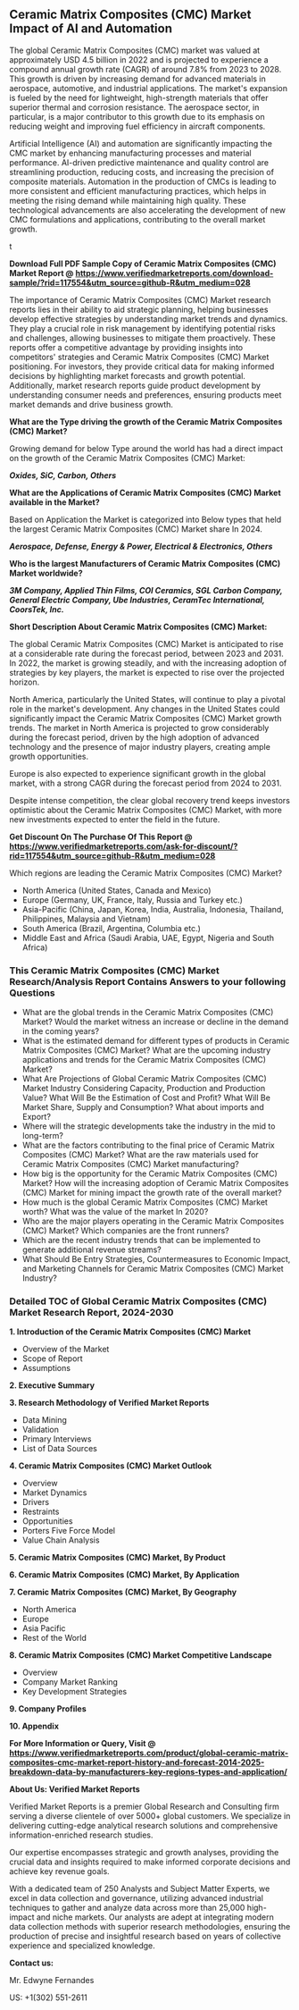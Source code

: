 <h2>Ceramic Matrix Composites (CMC) Market Impact of AI and Automation</h2><p>The global Ceramic Matrix Composites (CMC) market was valued at approximately USD 4.5 billion in 2022 and is projected to experience a compound annual growth rate (CAGR) of around 7.8% from 2023 to 2028. This growth is driven by increasing demand for advanced materials in aerospace, automotive, and industrial applications. The market's expansion is fueled by the need for lightweight, high-strength materials that offer superior thermal and corrosion resistance. The aerospace sector, in particular, is a major contributor to this growth due to its emphasis on reducing weight and improving fuel efficiency in aircraft components.</p><p>Artificial Intelligence (AI) and automation are significantly impacting the CMC market by enhancing manufacturing processes and material performance. AI-driven predictive maintenance and quality control are streamlining production, reducing costs, and increasing the precision of composite materials. Automation in the production of CMCs is leading to more consistent and efficient manufacturing practices, which helps in meeting the rising demand while maintaining high quality. These technological advancements are also accelerating the development of new CMC formulations and applications, contributing to the overall market growth.</p>t</p><p id="" class=""><strong>Download Full PDF Sample Copy of Ceramic Matrix Composites (CMC) Market Report @ <a href="https://www.verifiedmarketreports.com/download-sample/?rid=117554&utm_source=github-R&utm_medium=028" target="_blank">https://www.verifiedmarketreports.com/download-sample/?rid=117554&utm_source=github-R&utm_medium=028</a></strong></p><p>The importance of&nbsp;Ceramic Matrix Composites (CMC) Market research reports lies in their ability to aid strategic planning, helping businesses develop effective strategies by understanding market trends and dynamics. They play a crucial role in risk management by identifying potential risks and challenges, allowing businesses to mitigate them proactively. These reports offer a competitive advantage by providing insights into competitors' strategies and Ceramic Matrix Composites (CMC) Market positioning. For investors, they provide critical data for making informed decisions by highlighting market forecasts and growth potential. Additionally, market research reports guide product development by understanding consumer needs and preferences, ensuring products meet market demands and drive business growth.</p><p><strong>What are the&nbsp;Type driving the growth of the Ceramic Matrix Composites (CMC) Market?</strong></p><p id="" class="">Growing demand for below Type around the world has had a direct impact on the growth of the Ceramic Matrix Composites (CMC) Market:</p><em><strong>Oxides, SiC, Carbon, Others</strong></em></p><strong>What are the&nbsp;Applications&nbsp;of Ceramic Matrix Composites (CMC) Market available in the Market?</strong></p><p id="" class="">Based on Application the Market is categorized into Below types that held the largest Ceramic Matrix Composites (CMC) Market share In 2024.</p><em><strong>Aerospace, Defense, Energy & Power, Electrical & Electronics, Others</strong></em></p><strong>Who is the largest Manufacturers of Ceramic Matrix Composites (CMC) Market worldwide?</strong></p><p><em><strong>3M Company, Applied Thin Films, COI Ceramics, SGL Carbon Company, General Electric Company, Ube Industries, CeramTec International, CoorsTek, Inc.</strong></em></p><p id="" class=""><strong>Short Description About Ceramic Matrix Composites (CMC) Market:</strong></p><p>The global Ceramic Matrix Composites (CMC) Market is anticipated to rise at a considerable rate during the forecast period, between 2023 and 2031. In 2022, the market is growing steadily, and with the increasing adoption of strategies by key players, the market is expected to rise over the projected horizon.</p><p>North America, particularly the United States, will continue to play a pivotal role in the market's development. Any changes in the United States could significantly impact the Ceramic Matrix Composites (CMC) Market growth trends. The market in North America is projected to grow considerably during the forecast period, driven by the high adoption of advanced technology and the presence of major industry players, creating ample growth opportunities.</p><p>Europe is also expected to experience significant growth in the global market, with a strong CAGR during the forecast period from 2024 to 2031.</p><p>Despite intense competition, the clear global recovery trend keeps investors optimistic about the Ceramic Matrix Composites (CMC) Market, with more new investments expected to enter the field in the future.</p><p id="" class=""><strong>Get Discount On The Purchase Of This Report @ <a href="https://www.verifiedmarketreports.com/ask-for-discount/?rid=117554&utm_source=github-R&utm_medium=028" target="_blank">https://www.verifiedmarketreports.com/ask-for-discount/?rid=117554&utm_source=github-R&utm_medium=028</a></strong></p>Which regions are leading the Ceramic Matrix Composites (CMC) Market?</p><ul><li>North America (United States, Canada and Mexico)</li><li>Europe (Germany, UK, France, Italy, Russia and Turkey etc.)</li><li>Asia-Pacific (China, Japan, Korea, India, Australia, Indonesia, Thailand, Philippines, Malaysia and Vietnam)</li><li>South America (Brazil, Argentina, Columbia etc.)</li><li>Middle East and Africa (Saudi Arabia, UAE, Egypt, Nigeria and South Africa)</li></ul><h3 id="" class="">This Ceramic Matrix Composites (CMC) Market Research/Analysis Report Contains Answers to your following Questions</h3><ul><li>What are the global trends in the Ceramic Matrix Composites (CMC) Market? Would the market witness an increase or decline in the demand in the coming years?</li><li>What is the estimated demand for different types of products in Ceramic Matrix Composites (CMC) Market? What are the upcoming industry applications and trends for the Ceramic Matrix Composites (CMC) Market?</li><li>What Are Projections of Global Ceramic Matrix Composites (CMC) Market Industry Considering Capacity, Production and Production Value? What Will Be the Estimation of Cost and Profit? What Will Be Market Share, Supply and Consumption? What about imports and Export?</li><li>Where will the strategic developments take the industry in the mid to long-term?</li><li>What are the factors contributing to the final price of Ceramic Matrix Composites (CMC) Market? What are the raw materials used for Ceramic Matrix Composites (CMC) Market manufacturing?</li><li>How big is the opportunity for the Ceramic Matrix Composites (CMC) Market? How will the increasing adoption of Ceramic Matrix Composites (CMC) Market for mining impact the growth rate of the overall market?</li><li>How much is the global Ceramic Matrix Composites (CMC) Market worth? What was the value of the market In 2020?</li><li>Who are the major players operating in the Ceramic Matrix Composites (CMC) Market? Which companies are the front runners?</li><li>Which are the recent industry trends that can be implemented to generate additional revenue streams?</li><li>What Should Be Entry Strategies, Countermeasures to Economic Impact, and Marketing Channels for Ceramic Matrix Composites (CMC) Market Industry?</li></ul><h3 id="" class="">Detailed TOC of Global Ceramic Matrix Composites (CMC) Market Research Report, 2024-2030</h3><p id="" class=""><strong>1. Introduction of the Ceramic Matrix Composites (CMC) Market</strong></p><ul><li>Overview of the Market</li><li>Scope of Report</li><li>Assumptions</li></ul><p id="" class=""><strong>2. Executive Summary</strong></p><p id="" class=""><strong>3. Research Methodology of Verified Market Reports</strong></p><ul><li>Data Mining</li><li>Validation</li><li>Primary Interviews</li><li>List of Data Sources</li></ul><p id="" class=""><strong>4. Ceramic Matrix Composites (CMC) Market Outlook</strong></p><ul><li>Overview</li><li>Market Dynamics</li><li>Drivers</li><li>Restraints</li><li>Opportunities</li><li>Porters Five Force Model</li><li>Value Chain Analysis</li></ul><p id="" class=""><strong>5. Ceramic Matrix Composites (CMC) Market, By Product</strong></p><p id="" class=""><strong>6. Ceramic Matrix Composites (CMC) Market, By Application</strong></p><p id="" class=""><strong>7. Ceramic Matrix Composites (CMC) Market, By Geography</strong></p><ul><li>North America</li><li>Europe</li><li>Asia Pacific</li><li>Rest of the World</li></ul><p id="" class=""><strong>8. Ceramic Matrix Composites (CMC) Market Competitive Landscape</strong></p><ul><li>Overview</li><li>Company Market Ranking</li><li>Key Development Strategies</li></ul><p id="" class=""><strong>9. Company Profiles</strong></p><p id="" class=""><strong>10. Appendix</strong></p><p id="" class=""><strong>For More Information or Query, Visit @ <a href="https://www.verifiedmarketreports.com/product/global-ceramic-matrix-composites-cmc-market-report-history-and-forecast-2014-2025-breakdown-data-by-manufacturers-key-regions-types-and-application/" target="_blank">https://www.verifiedmarketreports.com/product/global-ceramic-matrix-composites-cmc-market-report-history-and-forecast-2014-2025-breakdown-data-by-manufacturers-key-regions-types-and-application/</a></strong></p><p id="" class=""><strong>About Us: Verified Market Reports</strong></p><p id="" class="">Verified Market Reports is a premier Global Research and Consulting firm serving a diverse clientele of over 5000+ global customers. We specialize in delivering cutting-edge analytical research solutions and comprehensive information-enriched research studies.</p><p id="" class="">Our expertise encompasses strategic and growth analyses, providing the crucial data and insights required to make informed corporate decisions and achieve key revenue goals.</p><p id="" class="">With a dedicated team of 250 Analysts and Subject Matter Experts, we excel in data collection and governance, utilizing advanced industrial techniques to gather and analyze data across more than 25,000 high-impact and niche markets. Our analysts are adept at integrating modern data collection methods with superior research methodologies, ensuring the production of precise and insightful research based on years of collective experience and specialized knowledge.</p><p id="" class=""><strong>Contact us:</strong></p><p id="" class="">Mr. Edwyne Fernandes</p><p id="" class="">US: +1(302) 551-2611</p>